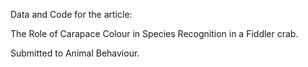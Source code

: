 Data and Code for the article:

The Role of Carapace Colour in Species Recognition in a Fiddler crab.

Submitted to Animal Behaviour.
